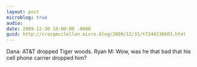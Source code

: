 ```yaml
---
layout: post
microblog: true
audio: 
date: 2009-12-30 18:00:00 -0600
guid: http://craigmcclellan.micro.blog/2009/12/31/t7244230603.html
---
```

Dana: AT&amp;T dropped Tiger woods. Ryan M: Wow, was he that bad that his cell phone carrier dropped him?
